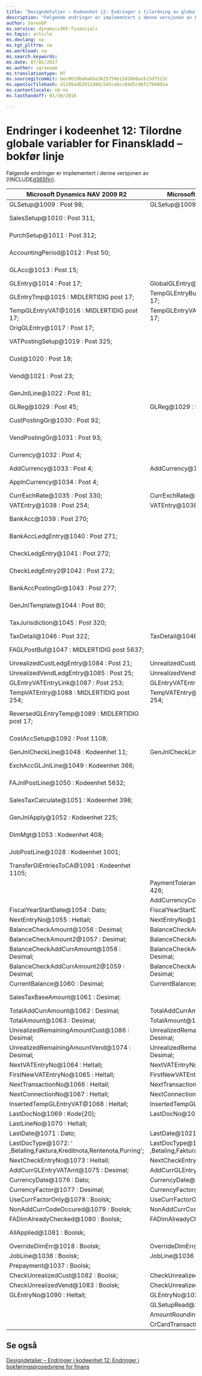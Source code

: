 ```yaml
---
title: "Designdetaljer – Kodeenhet 12: Endringer i tilordning av globale variabler for Finanskladd – bokfør linje | Microsoft-dokumentasjon"
description: "Følgende endringer er implementert i denne versjonen av Finance and Operations, Business edition."
author: SorenGP
ms.service: dynamics365-financials
ms.topic: article
ms.devlang: na
ms.tgt_pltfrm: na
ms.workload: na
ms.search.keywords: 
ms.date: 07/01/2017
ms.author: sgroespe
ms.translationtype: HT
ms.sourcegitcommit: bec0619be0a65e3625759e13d2866ac615d7513c
ms.openlocfilehash: d1199adb2912d88c545cabcc84d5c9bf27b0892a
ms.contentlocale: nb-no
ms.lasthandoff: 01/30/2018

---
```

# <a name="codeunit-12-changes-mapping-global-variables-for-general-journal-post-line"></a>Endringer i kodeenhet 12: Tilordne globale variabler for Finanskladd – bokfør linje
Følgende endringer er implementert i denne versjonen av [!INCLUDE[d365fin](includes/d365fin_md.md)].  

|**Microsoft Dynamics NAV 2009 R2**|**Microsoft Dynamics NAV 2013 R2**|**Merknad**|  
|----------------------------------------|----------------------------------------|-----------------|  
|GLSetup@1009 : Post 98;|GLSetup@1009 : Post 98;|Uendret|  
|SalesSetup@1010 : Post 311;||Endret til lokal|  
|PurchSetup@1011 : Post 312;||Endret til lokal|  
|AccountingPeriod@1012 : Post 50;||Endret til lokal|  
|GLAcc@1013 : Post 15;||Endret til lokal|  
|GLEntry@1014 : Post 17;|GlobalGLEntry@1014 : Post 17;|Nytt navn|  
|GLEntryTmp@1015 : MIDLERTIDIG post 17;|TempGLEntryBuf@1010 : MIDLERTIDIG post 17;|Nytt navn|  
|TempGLEntryVAT@1016 : MIDLERTIDIG post 17;|TempGLEntryVAT@1016 : MIDLERTIDIG post 17;|Uendret|  
|OrigGLEntry@1017 : Post 17;||Slettet|  
|VATPostingSetup@1019 : Post 325;||Endret til lokal|  
|Cust@1020 : Post 18;||Endret til lokal|  
|Vend@1021 : Post 23;||Endret til lokal|  
|GenJnlLine@1022 : Post 81;||Endret til lokal|  
|GLReg@1029 : Post 45;|GLReg@1029 : Post 45;|Uendret|  
|CustPostingGr@1030 : Post 92;||Endret til lokal|  
|VendPostingGr@1031 : Post 93;||Endret til lokal|  
|Currency@1032 : Post 4;||Endret til lokal|  
|AddCurrency@1033 : Post 4;|AddCurrency@1033 : Post 4;|Uendret|  
|ApplnCurrency@1034 : Post 4;||Endret til lokal|  
|CurrExchRate@1035 : Post 330;|CurrExchRate@1035 : Post 330;|Uendret|  
|VATEntry@1038 : Post 254;|VATEntry@1038 : Post 254;|Uendret|  
|BankAcc@1039 : Post 270;||Endret til lokal|  
|BankAccLedgEntry@1040 : Post 271;||Endret til lokal|  
|CheckLedgEntry@1041 : Post 272;||Endret til lokal|  
|CheckLedgEntry2@1042 : Post 272;||Endret til lokal|  
|BankAccPostingGr@1043 : Post 277;||Endret til lokal|  
|GenJnlTemplate@1044 : Post 80;||Endret til lokal|  
|TaxJurisdiction@1045 : Post 320;||Endret til lokal|  
|TaxDetail@1046 : Post 322;|TaxDetail@1046 : Post 322;|Uendret|  
|FAGLPostBuf@1047 : MIDLERTIDIG post 5637;||Endret til lokal|  
|UnrealizedCustLedgEntry@1084 : Post 21;|UnrealizedCustLedgEntry@1084 : Post 21;|Uendret|  
|UnrealizedVendLedgEntry@1085 : Post 25;|UnrealizedVendLedgEntry@1085 : Post 25;|Uendret|  
|GLEntryVATEntryLink@1087 : Post 253;|GLEntryVATEntryLink@1087 : Post 253;|Uendret|  
|TempVATEntry@1088 : MIDLERTIDIG post 254;|TempVATEntry@1088 : MIDLERTIDIG post 254;|Uendret|  
|ReversedGLEntryTemp@1089 : MIDLERTIDIG post 17;||Flyttet til kodeenhet 17|  
|CostAccSetup@1092 : Post 1108;||Endret til lokal|  
|GenJnlCheckLine@1048 : Kodeenhet 11;|GenJnlCheckLine@1001 : Kodeenhet 11;|Uendret|  
|ExchAccGLJnlLine@1049 : Kodeenhet 366;||Endret til lokal|  
|FAJnlPostLine@1050 : Kodeenhet 5632;||Endret til lokal|  
|SalesTaxCalculate@1051 : Kodeenhet 398;||Endret til lokal|  
|GenJnlApply@1052 : Kodeenhet 225;||Endret til lokal|  
|DimMgt@1053 : Kodeenhet 408;||Endret til lokal|  
|JobPostLine@1028 : Kodeenhet 1001;||Endret til lokal|  
|TransferGlEntriesToCA@1091 : Kodeenhet 1105;||Endret til lokal|  
||PaymentToleranceMgt@1002 : Kodeenhet 426;|Lagt til|  
||AddCurrencyCode@1117 : Kode[10];|Lagt til|  
|FiscalYearStartDate@1054 : Dato;|FiscalYearStartDate@1011 : Dato;|Uendret|  
|NextEntryNo@1055 : Heltall;|NextEntryNo@1022 : Heltall;|Uendret|  
|BalanceCheckAmount@1056 : Desimal;|BalanceCheckAmount@1056 : Desimal;|Uendret|  
|BalanceCheckAmount2@1057 : Desimal;|BalanceCheckAmount2@1057 : Desimal;|Uendret|  
|BalanceCheckAddCurrAmount@1058 : Desimal;|BalanceCheckAddCurrAmount@1058 : Desimal;|Uendret|  
|BalanceCheckAddCurrAmount2@1059 : Desimal;|BalanceCheckAddCurrAmount2@1059 : Desimal;|Uendret|  
|CurrentBalance@1060 : Desimal;|CurrentBalance@1060 : Desimal;|Uendret|  
|SalesTaxBaseAmount@1061 : Desimal;||Endret til lokal|  
|TotalAddCurrAmount@1062 : Desimal;|TotalAddCurrAmount@1062 : Desimal;|Uendret|  
|TotalAmount@1063 : Desimal;|TotalAmount@1063 : Desimal;|Uendret|  
|UnrealizedRemainingAmountCust@1086 : Desimal;|UnrealizedRemainingAmountCust@1086 : Desimal;|Uendret|  
|UnrealizedRemainingAmountVend@1074 : Desimal;|UnrealizedRemainingAmountVend@1074 : Desimal;|Uendret|  
|NextVATEntryNo@1064 : Heltall;|NextVATEntryNo@1064 : Heltall;|Uendret|  
|FirstNewVATEntryNo@1065 : Heltall;|FirstNewVATEntryNo@1065 : Heltall;|Uendret|  
|NextTransactionNo@1066 : Heltall;|NextTransactionNo@1066 : Heltall;|Uendret|  
|NextConnectionNo@1067 : Heltall;|NextConnectionNo@1067 : Heltall;|Uendret|  
|InsertedTempGLEntryVAT@1068 : Heltall;|InsertedTempGLEntryVAT@1027 : Heltall;|Uendret|  
|LastDocNo@1069 : Kode[20];|LastDocNo@1023 : Kode[20];|Uendret|  
|LastLineNo@1070 : Heltall;||Slettet|  
|LastDate@1071 : Dato;|LastDate@1021 : Dato;|Uendret|  
|LastDocType@1072: ' ,Betaling,Faktura,Kreditnota,Rentenota,Purring';|LastDocType@1025: ' ,Betaling,Faktura,Kreditnota,Rentenota,Purring';|Uendret|  
|NextCheckEntryNo@1073 : Heltall;|NextCheckEntryNo@1028 : Heltall;|Uendret|  
|AddCurrGLEntryVATAmt@1075 : Desimal;|AddCurrGLEntryVATAmt@1017 : Desimal;|Uendret|  
|CurrencyDate@1076 : Dato;|CurrencyDate@1020 : Dato;|Uendret|  
|CurrencyFactor@1077 : Desimal;|CurrencyFactor@1019 : Desimal;|Uendret|  
|UseCurrFactorOnly@1078 : Boolsk;|UseCurrFactorOnly@1078 : Boolsk;|Uendret|  
|NonAddCurrCodeOccured@1079 : Boolsk;|NonAddCurrCodeOccured@1079 : Boolsk;|Uendret|  
|FADimAlreadyChecked@1080 : Boolsk;|FADimAlreadyChecked@1080 : Boolsk;|Uendret|  
|AllApplied@1081 : Boolsk;||Endret til lokal|  
|OverrideDimErr@1018 : Boolsk;|OverrideDimErr@1018 : Boolsk;|Uendret|  
|JobLine@1036 : Boolsk;|JobLine@1036 : Boolsk;|Uendret|  
|Prepayment@1037 : Boolsk;||Slettet|  
|CheckUnrealizedCust@1082 : Boolsk;|CheckUnrealizedCust@1082 : Boolsk;|Uendret|  
|CheckUnrealizedVend@1083 : Boolsk;|CheckUnrealizedVend@1083 : Boolsk;|Uendret|  
|GLEntryNo@1090 : Heltall;|GLEntryNo@1026 : Heltall;|Uendret|  
||GLSetupRead@1015 : Boolsk;|Lagt til|  
||AmountRoundingPrecision@1012 : Desimal;|Lagt til|  
||CrCardTransactionEntryNo@1013 : Heltall;|Lagt til|  

## <a name="see-also"></a>Se også  
 [Designdetaljer – Endringer i kodeenhet 12: Endringer i bokføringsprosedyrene for finans](design-details-codeunit-12-changes-changes-in-general-journal-post-procedures.md)

